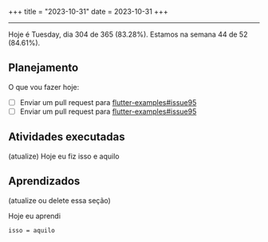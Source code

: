 +++
title = "2023-10-31"
date = 2023-10-31
+++

---

Hoje é Tuesday, dia 304 de 365 (83.28%). Estamos na semana 44 de 52 (84.61%). 

## Planejamento

O que vou fazer hoje:  

- [ ] Enviar um pull request para [flutter-examples#issue95](https://github.com/nisrulz/flutter-examples/issues/95)
- [ ] Enviar um pull request para [flutter-examples#issue95](https://github.com/nisrulz/flutter-examples/issues/22)

## Atividades executadas

(atualize) Hoje eu fiz isso e aquilo

## Aprendizados

(atualize ou delete essa seção)

Hoje eu aprendi
```
isso = aquilo
```

